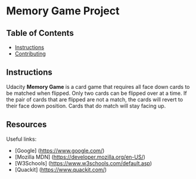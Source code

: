 # Memory Game Project

## Table of Contents

* [Instructions](#instructions)
* [Contributing](#contributing)

## Instructions

Udacity **Memory Game** is a card game that requires all face down cards to be matched when flipped. Only two cards can be flipped over at a time. If the pair of cards that are flipped are not a match, the cards will revert to their face down position. Cards that do match will stay facing up.


## Resources

Useful links:

* [Google] (https://www.google.com/)
* [Mozilla MDN]  (https://developer.mozilla.org/en-US/)
* [W3Schools] (https://www.w3schools.com/default.asp)
* [Quackit] (https://www.quackit.com/)
